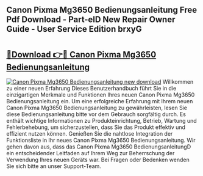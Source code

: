 ## Canon Pixma Mg3650 Bedienungsanleitung Free Pdf Download - Part-eID New Repair Owner Guide - User Service Edition brxyG

# <h2><a href="http://df1zay.blite.top/?on=Canon+Pixma+Mg3650+Bedienungsanleitung">🔗Download 👉🔴 Canon Pixma Mg3650 Bedienungsanleitung</a></h2>

[![Canon Pixma Mg3650 Bedienungsanleitung new download](https://i.imgur.com/lujVjoI.png)](http://df1zay.blite.top/?on=Canon+Pixma+Mg3650+Bedienungsanleitung)
Willkommen zu einer neuen Erfahrung Dieses Benutzerhandbuch führt Sie in die einzigartigen Merkmale und Funktionen Ihres neuen Canon Pixma Mg3650 Bedienungsanleitung ein. Um eine erfolgreiche Erfahrung mit Ihrem neuen Canon Pixma Mg3650 Bedienungsanleitung zu gewährleisten, lesen Sie diese Bedienungsanleitung bitte vor dem Gebrauch sorgfältig durch. Es enthält wichtige Informationen zu Produkteinrichtung, Betrieb, Wartung und Fehlerbehebung, um sicherzustellen, dass Sie das Produkt effektiv und effizient nutzen können. Genießen Sie die nahtlose Integration der Funktionsliste in Ihr neues Canon Pixma Mg3650 Bedienungsanleitung. Wir gehen davon aus, dass das Canon Pixma Mg3650 BedienungsanleitungD ein entscheidender Leitfaden auf Ihrem Weg zur Beherrschung der Verwendung Ihres neuen Geräts war. Bei Fragen oder Bedenken wenden Sie sich bitte an unser Support-Team.
